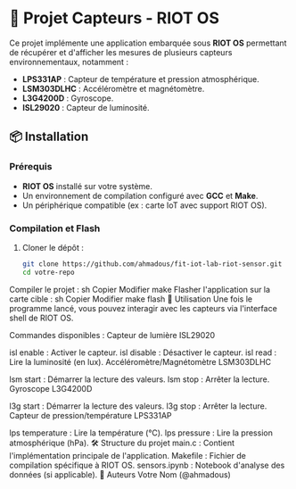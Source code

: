 # 📡 Projet Capteurs - RIOT OS

Ce projet implémente une application embarquée sous **RIOT OS** permettant de récupérer et d'afficher les mesures de plusieurs capteurs environnementaux, notamment :

- **LPS331AP** : Capteur de température et pression atmosphérique.
- **LSM303DLHC** : Accéléromètre et magnétomètre.
- **L3G4200D** : Gyroscope.
- **ISL29020** : Capteur de luminosité.

## 📦 Installation

### Prérequis
- **RIOT OS** installé sur votre système.
- Un environnement de compilation configuré avec **GCC** et **Make**.
- Un périphérique compatible (ex : carte IoT avec support RIOT OS).

### Compilation et Flash
1. Cloner le dépôt :
   ```sh
   git clone https://github.com/ahmadous/fit-iot-lab-riot-sensor.git
   cd votre-repo
Compiler le projet :
sh
Copier
Modifier
make
Flasher l'application sur la carte cible :
sh
Copier
Modifier
make flash
🚀 Utilisation
Une fois le programme lancé, vous pouvez interagir avec les capteurs via l'interface shell de RIOT OS.

Commandes disponibles :
Capteur de lumière ISL29020

isl enable : Activer le capteur.
isl disable : Désactiver le capteur.
isl read : Lire la luminosité (en lux).
Accéléromètre/Magnétomètre LSM303DLHC

lsm start : Démarrer la lecture des valeurs.
lsm stop : Arrêter la lecture.
Gyroscope L3G4200D

l3g start : Démarrer la lecture des valeurs.
l3g stop : Arrêter la lecture.
Capteur de pression/température LPS331AP

lps temperature : Lire la température (°C).
lps pressure : Lire la pression atmosphérique (hPa).
🛠 Structure du projet
main.c : Contient l'implémentation principale de l'application.
Makefile : Fichier de compilation spécifique à RIOT OS.
sensors.ipynb : Notebook d'analyse des données (si applicable).
📝 Auteurs
Votre Nom (@ahmadous)
